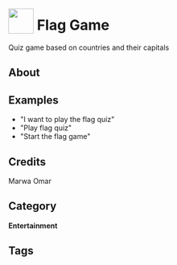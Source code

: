 # <img src="https://raw.githack.com/FortAwesome/Font-Awesome/master/svgs/solid/flag-usa.svg" card_color="#22A7FO" width="50" height="50" style="vertical-align:bottom"/> Flag Game
Quiz game based on countries and their capitals

## About


## Examples
* "I want to play the flag quiz"
* "Play flag quiz"
* "Start the flag game"

## Credits
Marwa Omar

## Category
**Entertainment**

## Tags

